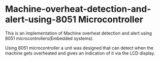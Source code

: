 # Machine-overheat-detection-and-alert-using-8051 Microcontroller
This is an implementation of Machine overheat detection and alert using 8051 microcontrollers(Embedded systems).

Using 8051 microcontroller a unit was designed that can detect when the machine gets overheated and gives an indication of it via the LCD display.


